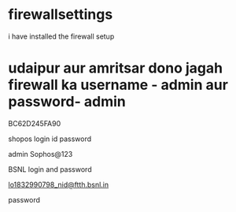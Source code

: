 # firewallsettings
i have installed the firewall setup

# udaipur aur amritsar dono jagah firewall ka username - admin aur password- admin

BC62D245FA90

shopos login id password

admin
Sophos@123

BSNL login and password

lo1832990798_nid@ftth.bsnl.in

password
